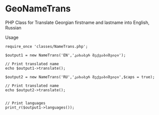 # GeoNameTrans
PHP Class for Translate Georgian firstname and lastname into English, Russian

Usage
```
require_once 'classes/NameTrans.php';

$output1 = new NameTrans('EN','კახაბერ მექვაბიშვილი');

// Print translated name
echo $output1->translate();

$output2 = new NameTrans('RU','კახაბერ მექვაბიშვილი',$caps = true);

// Print translated name
echo $output2->translate();


// Print languages
print_r($output1->languages());
```
